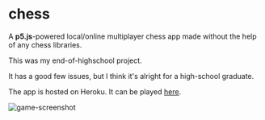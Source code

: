 # chess
A **p5.js**-powered local/online multiplayer chess app made without the help of any chess libraries.

This was my end-of-highschool project.

It has a good few issues, but I think it's alright for a high-school graduate.

The app is hosted on Heroku. It can be played [here](http://insanechess.herokuapp.com).

![game-screenshot](https://imgur.com/XA33xoC "Gameplay-screenshot")
